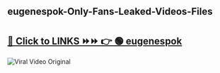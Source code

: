 
 ## eugenespok-Only-Fans-Leaked-Videos-Files

# <h2><a href="https://mediaupload.pro?eugenespok">🔗 Click to LINKS ⏩⏩ 👉 🟢 eugenespok </a></h2>

<a href="https://mediaupload.pro?eugenespok" rel="nofollow" data-target="animated-image.originalLink"><img src="https://i.ibb.co.com/xMMVF88/686577567.gif" alt="Viral Video Original" style="max-width: 100%; display: inline-block;" data-target="animated-image.originalImage"></a>
